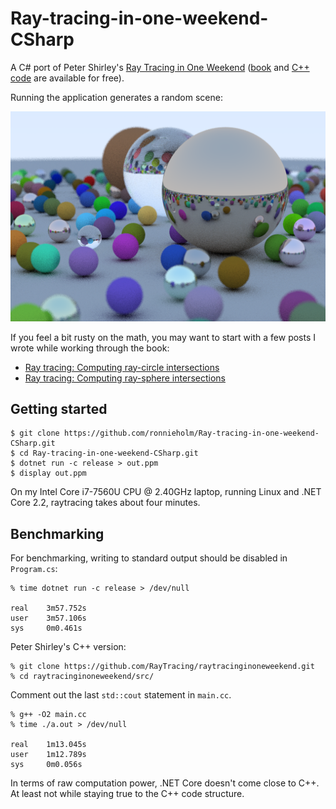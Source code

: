 # Ray-tracing-in-one-weekend-CSharp

A C# port of Peter Shirley's [Ray Tracing in One
Weekend](https://www.amazon.com/gp/product/B01B5AODD8/ref=as_li_tl?ie=UTF8&camp=1789&creative=9325&creativeASIN=B01B5AODD8&linkCode=as2&tag=inonwe09-20&linkId=OPNJXXJY2IBCMEGE) ([book](https://drive.google.com/drive/folders/14yayBb9XiL16lmuhbYhhvea8mKUUK77W)
and [C++ code](https://github.com/RayTracing/raytracinginoneweekend) are
available for free).

Running the application generates a random scene:

![Random scene](Random-scene.png)

If you feel a bit rusty on the math, you may want to start with a few posts I
wrote while working through the book:

- [Ray tracing: Computing ray-circle intersections](http://bugfree.dk/blog/2018/09/01/ray-tracing-computing-ray-circle-intersections)
- [Ray tracing: Computing ray-sphere intersections](http://bugfree.dk/blog/2018/09/03/ray-tracing-computing-ray-sphere-intersections)

## Getting started

    $ git clone https://github.com/ronnieholm/Ray-tracing-in-one-weekend-CSharp.git
    $ cd Ray-tracing-in-one-weekend-CSharp.git
    $ dotnet run -c release > out.ppm
    $ display out.ppm

On my Intel Core i7-7560U CPU @ 2.40GHz laptop, running Linux and .NET Core 2.2,
raytracing takes about four minutes.

## Benchmarking

For benchmarking, writing to standard output should be disabled in
``Program.cs``:

    % time dotnet run -c release > /dev/null

    real    3m57.752s
    user    3m57.106s
    sys     0m0.461s

Peter Shirley's C++ version:

    % git clone https://github.com/RayTracing/raytracinginoneweekend.git
    % cd raytracinginoneweekend/src/

Comment out the last ``std::cout`` statement in ``main.cc``.

    % g++ -O2 main.cc 
    % time ./a.out > /dev/null 

    real    1m13.045s
    user    1m12.789s
    sys     0m0.056s

In terms of raw computation power, .NET Core doesn't come close to C++. At least
not while staying true to the C++ code structure.